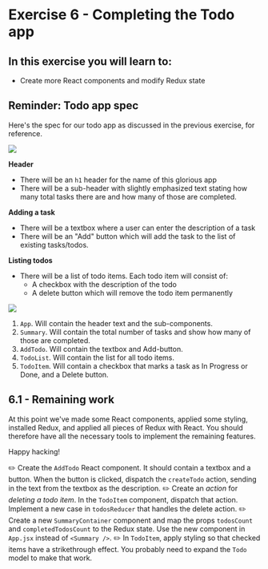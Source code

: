 # Exercise 6 - Completing the Todo app

## In this exercise you will learn to:

- Create more React components and modify Redux state

## Reminder: Todo app spec

Here's the spec for our todo app as discussed in the previous exercise, for reference.

![](../images/todo-app.png)

**Header**

* There will be an `h1` header for the name of this glorious app
* There will be a sub-header with slightly emphasized text stating how many total tasks there are and how many of those are completed.

**Adding a task**

* There will be a textbox where a user can enter the description of a task
* There will be an "Add" button which will add the task to the list of existing tasks/todos.

**Listing todos**

* There will be a list of todo items. Each todo item will consist of:
  * A checkbox with the description of the todo
  * A delete button which will remove the todo item permanently

![](../images/todo-app-components.png)

1. `App`. Will contain the header text and the sub-components.
1. `Summary`. Will contain the total number of tasks and show how many of those are completed.
1. `AddTodo`. Will contain the textbox and Add-button.
1. `TodoList`. Will contain the list for all todo items.
1. `TodoItem`. Will contain a checkbox that marks a task as In Progress or Done, and a Delete button.

## 6.1 - Remaining work

At this point we've made some React components, applied some styling, installed Redux, and applied all pieces of Redux with React. You should therefore have all the necessary tools to implement the remaining features.

Happy hacking!

:pencil2: Create the `AddTodo` React component. It should contain a textbox and a button. When the button is clicked, dispatch the `createTodo` action, sending in the text from the textbox as the description.
:pencil2: Create an _action_ for _deleting a todo item_. In the `TodoItem` component, dispatch that action. Implement a new case in `todosReducer` that handles the delete action.
:pencil2: Create a new `SummaryContainer` component and map the props `todosCount` and `completedTodosCount` to the Redux state. Use the new component in `App.jsx` instead of `<Summary />`.
:pencil2: In `TodoItem`, apply styling so that checked items have a strikethrough effect. You probably need to expand the `Todo` model to make that work.
